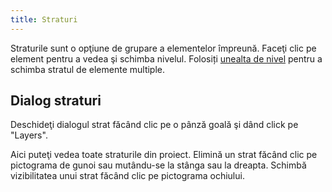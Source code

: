 ```yaml
---
title: Straturi
---
```


Straturile sunt o opţiune de grupare a elementelor împreună. Faceţi clic pe element pentru a vedea şi schimba nivelul. Folosiți [unealta de nivel](../tools/layer) pentru a schimba stratul de elemente multiple.

## Dialog straturi

Deschideţi dialogul strat făcând clic pe o pânză goală şi dând click pe "Layers".

Aici puteţi vedea toate straturile din proiect.
Elimină un strat făcând clic pe pictograma de gunoi sau mutându-se la stânga sau la dreapta.
Schimbă vizibilitatea unui strat făcând clic pe pictograma ochiului.
